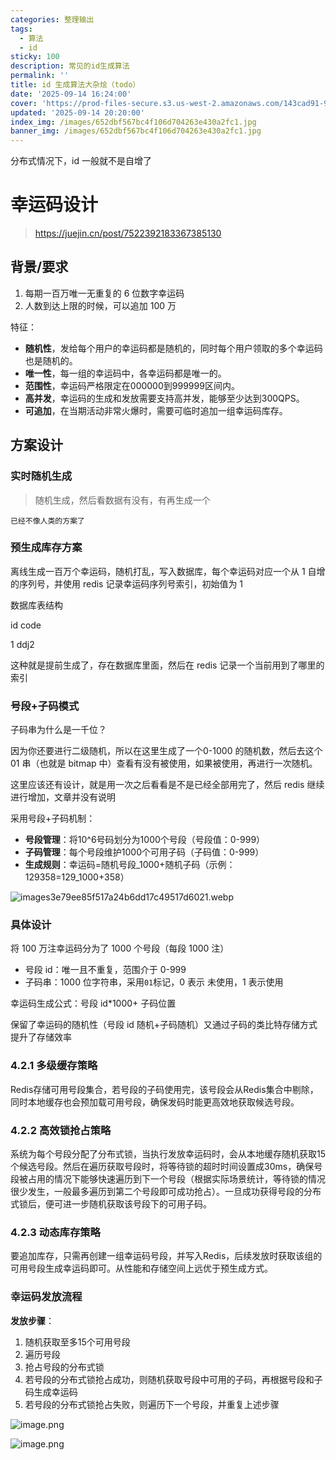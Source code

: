 ```yaml
---
categories: 整理输出
tags:
  - 算法
  - id
sticky: 100
description: 常见的id生成算法
permalink: ''
title: id 生成算法大杂烩（todo）
date: '2025-09-14 16:24:00'
cover: 'https://prod-files-secure.s3.us-west-2.amazonaws.com/143cad91-961b-48b0-82dc-78fbb6eb5abe/66bdab08-2c95-4215-a279-9a664fd9f37b/wallhaven-85lly2.jpg?X-Amz-Algorithm=AWS4-HMAC-SHA256&X-Amz-Content-Sha256=UNSIGNED-PAYLOAD&X-Amz-Credential=ASIAZI2LB46665J7UW7D%2F20250919%2Fus-west-2%2Fs3%2Faws4_request&X-Amz-Date=20250919T220040Z&X-Amz-Expires=3600&X-Amz-Security-Token=IQoJb3JpZ2luX2VjEGUaCXVzLXdlc3QtMiJHMEUCIBQ9j5AlF0Dh2gRVaH5CpPTJZs%2FNZT%2FoLWt7sIPTmJWiAiEA2dtZSKr%2FHAsBC1wthKyTRbuCXCIw09vTAzjyIFx2MGcqiAQI3v%2F%2F%2F%2F%2F%2F%2F%2F%2F%2FARAAGgw2Mzc0MjMxODM4MDUiDKy3%2Bi4OrL%2FTxcPdNyrcA5%2F5vo%2BHjW3fJz8h%2BzXDL2fNfGK3pcCUTRAkYcgf1Mk73Z%2FS96s7mxoj26bPQ501V94YN5Z7fY0g%2Fc%2B8njLy35Ckz9SigpYRg%2FTMuF%2F3b8ZPc6XRgDr77J9uYnpVEUZ%2FhEYsyj4gKGwt1iE7lm4umkDpywrMSjxvU9USph4EqolWeresDCSokRmJlwmV7CYzO50PIQrs%2Fd78%2B0%2FlK7hWmg2uuaFvAKKu4RxLtuZVfzA9HiWVPm0Wqz894nZmoRjCdzzWP4bmhMHCzPTZcYmsctIVJrEAqcFTAOd8dYHOLXjOaM684CKBR0Z4uNrybsj%2Bm1X7%2F4QMP2kmpIHviZ%2BVjOl5AGsICQcAEIxBkrwM5rV5iWg1mWCWa12MpLmxNGsTgC3jDVMvMCMDNusRlk0k0KelnvdB9BD9g3%2FIwML%2F0KntIVEj%2FElJyl0TSt0d7V9D6k4OQbeifZeapi18V3JKVqZMvnadRKfX21Zt124dgwhOh2re0smcIAyzLcqGtt2KZa7%2FjVvEB2nTgPuV%2FA%2FwIDYINNmRlDUiV9DR6UJGjaS7jdJFgOPp2ZludjOtD41xFSFwbq0P%2F08bAYgf9TAqlxdUsf7aNKdLo%2BEi0WblDASS2aPs4TXZYtIrbtI7MJmHt8YGOqUBTOt2lEx1HAlJ%2F7zKYfUKWFqC6wgbELY9KTpyAMi74ehWZbu2sZkzFjS2gRuCk5lvxh53xc0FdqSiwqDEsSXz9rM7BgMqKNbaRiezkH3s%2F6yj4DuhgXNxadUmfrH90z1t5L7dGyI%2B850ErSuizp%2FYORY0lEA6RXTopYY5oCUXvBPEeNQOuq9A%2FLaS2qo3FFJHsPHFiPrH3qe2n8Z0bNK3o2H4XDGj&X-Amz-Signature=c6377e9994c79cef11939d636b3000281af388ee2d4160c5c1f2faecc2b663f0&X-Amz-SignedHeaders=host&x-amz-checksum-mode=ENABLED&x-id=GetObject'
updated: '2025-09-14 20:20:00'
index_img: /images/652dbf567bc4f106d704263e430a2fc1.jpg
banner_img: /images/652dbf567bc4f106d704263e430a2fc1.jpg
---
```


分布式情况下，id 一般就不是自增了


# 幸运码设计

> https://juejin.cn/post/7522392183367385130

## 背景/要求

1. 每期一百万唯一无重复的 6 位数字幸运码
2. 人数到达上限的时候，可以追加 100 万

特征：

- **随机性**，发给每个用户的幸运码都是随机的，同时每个用户领取的多个幸运码也是随机的。
- **唯一性**，每一组的幸运码中，各幸运码都是唯一的。
- **范围性**，幸运码严格限定在000000到999999区间内。
- **高并发**，幸运码的生成和发放需要支持高并发，能够至少达到300QPS。
- **可追加**，在当期活动非常火爆时，需要可临时追加一组幸运码库存。

## 方案设计


### 实时随机生成

> 随机生成，然后看数据有没有，有再生成一个

`已经不像人类的方案了`


### 预生成库存方案


离线生成一百万个幸运码，随机打乱，写入数据库，每个幸运码对应一个从 1 自增的序列号，并使用 redis 记录幸运码序列号索引，初始值为 1


数据库表结构


id code


1 ddj2


这种就是提前生成了，存在数据库里面，然后在 redis 记录一个当前用到了哪里的索引


### 号段+子码模式


子码串为什么是一千位？


因为你还要进行二级随机，所以在这里生成了一个0-1000 的随机数，然后去这个 01 串（也就是 bitmap 中）查看有没有被使用，如果被使用，再进行一次随机。


这里应该还有设计，就是用一次之后看看是不是已经全部用完了，然后 redis 继续进行增加，文章并没有说明


采用号段+子码机制：

- **号段管理**：将10^6号码划分为1000个号段（号段值：0-999）
- **子码管理**：每个号段维护1000个可用子码（子码值：0-999）
- **生成规则**：幸运码=随机号段_1000+随机子码（示例：129358=129_1000+358）

![images3e79ee85f517a24b6dd17c49517d6021.webp](/images/00898df9e2516fa4f0f181649bb7126d.webp)


### 具体设计


将 100 万注幸运码分为了 1000 个号段（每段 1000 注）

- 号段 id：唯一且不重复，范围介于 0-999
- 子码串：1000 位字符串，采用`01`标记，0 表示 未使用，1 表示使用

幸运码生成公式：号段 id*1000+ 子码位置


保留了幸运码的随机性（号段 id 随机+子码随机）又通过子码的类比特存储方式提升了存储效率


### 4.2.1 多级缓存策略


Redis存储可用号段集合，若号段的子码使用完，该号段会从Redis集合中剔除，同时本地缓存也会预加载可用号段，确保发码时能更高效地获取候选号段。


### 4.2.2 高效锁抢占策略


系统为每个号段分配了分布式锁，当执行发放幸运码时，会从本地缓存随机获取15个候选号段。然后在遍历获取号段时，将等待锁的超时时间设置成30ms，确保号段被占用的情况下能够快速遍历到下一个号段（根据实际场景统计，等待锁的情况很少发生，一般最多遍历到第二个号段即可成功抢占）。一旦成功获得号段的分布式锁后，便可进一步随机获取该号段下的可用子码。


### 4.2.3 动态库存策略


要追加库存，只需再创建一组幸运码号段，并写入Redis，后续发放时获取该组的可用号段生成幸运码即可。从性能和存储空间上远优于预生成方式。


### 幸运码发放流程


**发放步骤**：

1. 随机获取至多15个可用号段
2. 遍历号段
3. 抢占号段的分布式锁
4. 若号段的分布式锁抢占成功，则随机获取号段中可用的子码，再根据号段和子码生成幸运码
5. 若号段的分布式锁抢占失败，则遍历下一个号段，并重复上述步骤

![image.png](/images/035399511e7a9d2be97ad9c7b0b1c6d7.png)


![image.png](/images/26032740c6d1a88a70a626c31b95f6fc.png)

